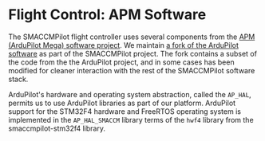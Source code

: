 # Flight Control: APM Software

The SMACCMPilot flight controller uses several components from the [APM
(ArduPilot Mega) software project][ardupilot-project]. We maintain [a fork of
the ArduPilot software][ardupilot-standalone] as part of the SMACCMPilot project.
The fork contains a subset of the code from the the ArduPilot project, and in
some cases has been modified for cleaner interaction with the rest of the
SMACCMPilot software stack.

ArduPilot's hardware and operating system abstraction, called the `AP_HAL`,
permits us to use ArduPilot libraries as part of our platform.
ArduPilot support for the STM32F4 hardware and FreeRTOS operating system is
implemented in the `AP_HAL_SMACCM` library terms of the `hwf4` library from the
smaccmpilot-stm32f4 library.

[ardupilot-project]: http://ardupilot.com
[ardupilot-standalone]: http://github.com/GaloisInc/smaccmpilot-stm32f4/tree/master/src/standalone_apahrs
